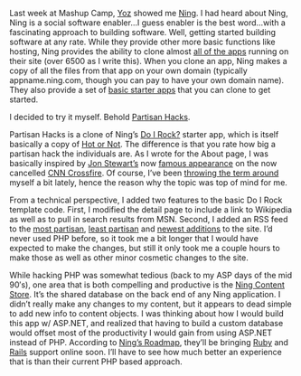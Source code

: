 Last week at Mashup Camp, [Yoz](http://cheerleader.yoz.com) showed me
[Ning](http://www.ning.com/). I had heard about Ning, Ning is a social
software enabler…I guess enabler is the best word…with a fascinating
approach to building software. Well, getting started building software
at any rate. While they provide other more basic functions like hosting,
Ning provides the ability to clone almost [all of the
apps](http://browse.ning.com/application/any) running on their site
(over 6500 as I write this). When you clone an app, Ning makes a copy of
all the files from that app on your own domain (typically
appname.ning.com, though you can pay to have your own domain name). They
also provide a set of [basic starter
apps](http://www.ning.com/?view=xapps) that you can clone to get
started.

I decided to try it myself. Behold [Partisan
Hacks](http://partisanhacks.ning.com/).

Partisan Hacks is a clone of Ning’s [Do I
Rock?](http://doirock.ning.com/) starter app, which is itself basically
a copy of [Hot or Not](http://www.hotornot.com/). The difference is that
you rate how big a partisan hack the individuals are. As I wrote for the
About page, I was basically inspired by [Jon
Stewart’s](http://en.wikipedia.org/wiki/Jon_Stewart) now [famous
appearance](http://www.ifilm.com/ifilmdetail/2652831) on the now
cancelled [CNN
Crossfire](http://en.wikipedia.org/wiki/Crossfire_(TV_series)). Of
course, I’ve been [throwing the term
around](http://devhawk.net/2006/02/12/Dennis+Miller+Has+Jumped+The+Shark.aspx)
myself a bit lately, hence the reason why the topic was top of mind for
me.

From a technical perspective, I added two features to the basic Do I
Rock template code. First, I modified the detail page to include a link
to Wikipedia as well as to pull in search results from MSN. Second, I
added an RSS feed to the [most
partisan](http://partisanhacks.ning.com/list.php?sort=winner), [least
partisan](http://partisanhacks.ning.com/list.php?sort=loser) and [newest
additions](http://partisanhacks.ning.com/list.php?sort=new) to the site.
I’d never used PHP before, so it took me a bit longer that I would have
expected to make the changes, but still it only took me a couple hours
to make those as well as other minor cosmetic changes to the site.

While hacking PHP was somewhat tedious (back to my ASP days of the mid
90′s), one area that is both compelling and productive is the [Ning
Content
Store](http://documentation.ning.com/sections/basics.php#contentstore).
It’s the shared database on the back end of any Ning application. I
didn’t really make any changes to my content, but it appears to dead
simple to add new info to content objects. I was thinking about how I
would build this app w/ ASP.NET, and realized that having to build a
custom database would offset most of the productivity I would gain from
using ASP.NET instead of PHP. According to [Ning’s
Roadmap](http://documentation.ning.com/sections/roadmap.php), they’ll be
bringing [Ruby](http://www.ruby-lang.org/en/) and
[Rails](http://www.rubyonrails.com/) support online soon. I’ll have to
see how much better an experience that is than their current PHP based
approach.
